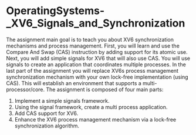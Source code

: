 # OperatingSystems-_XV6_Signals_and_Synchronization


The assignment main goal is to teach you about XV6 synchronization mechanisms and process management.
First, you will learn and use the Compare And Swap (CAS) instruction by adding support for its atomic
use. Next, you will add simple signals for XV6 that will also use CAS. You will use signals to create an
application that coordinates multiple processes. In the last part of the assignment you will replace XV6s
process management synchronization mechanism with your own lock-free implementation (using CAS). This
will establish an environment that supports a multi-processor/core.
The assignment is composed of four main parts:
1. Implement a simple signals framework.
2. Using the signal framework, create a multi process application.
3. Add CAS support for XV6.
4. Enhance the XV6 process management mechanism via a lock-free synchronization algorithm.
